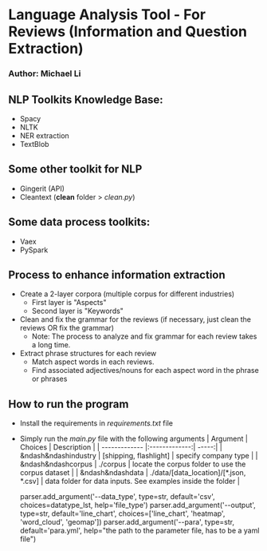 # Language Analysis Tool - For Reviews (Information and Question Extraction)
### Author: Michael Li

## NLP Toolkits Knowledge Base:
- Spacy
- NLTK
- NER extraction
- TextBlob

## Some other toolkit for NLP
- Gingerit (API)
- Cleantext (**clean** folder > *clean.py*)

## Some data process toolkits:
- Vaex
- PySpark

## Process to enhance information extraction

- Create a 2-layer corpora (multiple corpus for different industries)
    - First layer is "Aspects"
    - Second layer is "Keywords"
- Clean and fix the grammar for the reviews (if necessary, just clean the reviews OR fix the grammar)
    - Note: The process to analyze and fix grammar for each review takes a long time. 
- Extract phrase structures for each review
    - Match aspect words in each reviews.
    - Find associated adjectives/nouns for each aspect word in the phrase or phrases


## How to run the program

- Install the requirements in *requirements.txt* file
- Simply run the *main.py* file with the following arguments 
| Argument        | Choices          | Description  |
| ------------- |:-------------:| -----:|
| &ndash&ndashindustry    | [shipping, flashlight] | specify company type |
| &ndash&ndashcorpus    |   ./corpus  |   locate the corpus folder to use the corpus dataset |
| &ndash&ndashdata | ./data/[data_location]/[\*.json, \*.csv]   |  data folder for data inputs. See examples inside the folder |

    parser.add_argument('--data_type', type=str, default='csv', choices=datatype_lst, help='file_type')
    parser.add_argument('--output', type=str, default='line_chart', choices=['line_chart', 'heatmap', 'word_cloud', 'geomap'])
    parser.add_argument('--para', type=str, default='para.yml', help="the path to the parameter file, has to be a yaml file")
```
```
